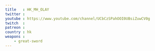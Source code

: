 ```yaml
---
title   : HK_MH_OLAY
twitter :
youtube : https://www.youtube.com/channel/UCbCzSPahOOI0UBsiZuwCV0g
twitch  :
patreon :
country : hk
weapons :
    - great-sword
---
```

